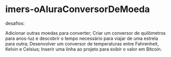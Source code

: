 # imers-oAluraConversorDeMoeda

desafios:

Adicionar outras moedas para converter;
Criar um conversor de quilômetros para anos-luz e descobrir o tempo necessário para viajar de uma estrela para outra;
Desenvolver um conversor de temperaturas entre Fahrenheit, Kelvin e Celsius;
Inserir uma linha ao projeto para exibir o valor em Bitcoin.
